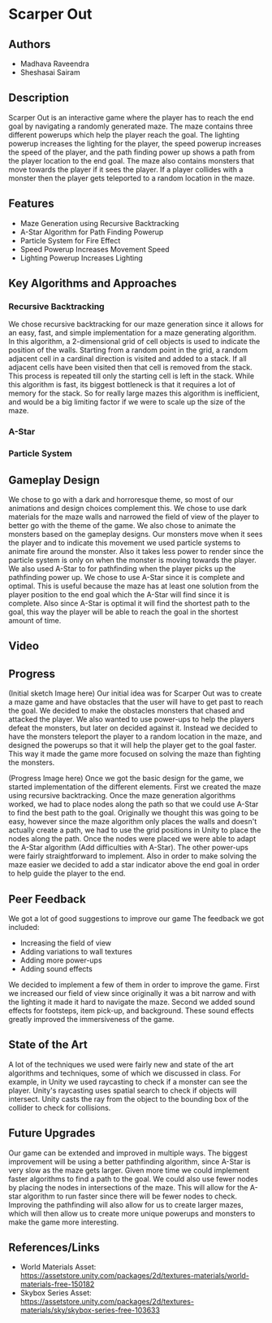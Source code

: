 # Scarper Out

## Authors

-   Madhava Raveendra
-   Sheshasai Sairam

## Description

Scarper Out is an interactive game where the player has to reach the end goal by navigating a randomly generated maze. The maze contains three different powerups which help the player reach the goal. The lighting powerup increases the lighting for the player, the speed powerup increases the speed of the player, and the path finding power up shows a path from the player location to the end goal. The maze also contains monsters that move towards the player if it sees the player. If a player collides with a monster then the player gets teleported to a random location in the maze.

## Features

-   Maze Generation using Recursive Backtracking <br />
-   A-Star Algorithm for Path Finding Powerup <br />
-   Particle System for Fire Effect <br />
-   Speed Powerup Increases Movement Speed <br />
-   Lighting Powerup Increases Lighting <br />

## Key Algorithms and Approaches

### Recursive Backtracking

We chose recursive backtracking for our maze generation since it allows for an easy, fast, and simple implementation for a maze generating algorithm. In this algorithm, a 2-dimensional grid of cell objects is used to indicate the position of the walls. Starting from a random point in the grid, a random adjacent cell in a cardinal direction is visited and added to a stack. If all adjacent cells have been visited then that cell is removed from the stack. This process is repeated till only the starting cell is left in the stack. While this algorithm is fast, its biggest bottleneck is that it requires a lot of memory for the stack. So for really large mazes this algorithm is inefficient, and would be a big limiting factor if we were to scale up the size of the maze.

### A-Star

### Particle System

## Gameplay Design

We chose to go with a dark and horroresque theme, so most of our animations and design choices complement this. We chose to use dark materials for the maze walls and narrowed the field of view of the player to better go with the theme of the game. We also chose to animate the monsters based on the gameplay designs. Our monsters move when it sees the player and to indicate this movement we used particle systems to animate fire around the monster. Also it takes less power to render since the particle system is only on when the monster is moving towards the player. We also used A-Star to for pathfinding when the player picks up the pathfinding power up. We chose to use A-Star since it is complete and optimal. This is useful because the maze has at least one solution from the player position to the end goal which the A-Star will find since it is complete. Also since A-Star is optimal it will find the shortest path to the goal, this way the player will be able to reach the goal in the shortest amount of time.


## Video

## Progress

(Initial sketch Image here)
Our initial idea was for Scarper Out was to create a maze game and have obstacles that the user will have to get past to reach the goal. We decided to make the obstacles monsters that chased and attacked the player. We also wanted to use power-ups to help the players defeat the monsters, but later on decided against it. Instead we decided to have the monsters teleport the player to a random location in the maze, and designed the powerups so that it will help the player get to the goal faster. This way it made the game more focused on solving the maze than fighting the monsters. 

(Progress Image here)
Once we got the basic design for the game, we started implementation of the different elements. First we created the maze using recursive backtracking. Once the maze generation algorithms worked, we had to place nodes along the path so that we could use A-Star to find the best path to the goal. Originally we thought this was going to be easy, however since the maze algorithm only places the walls and doesn't actually create a path, we had to use the grid positions in Unity to place the nodes along the path. Once the nodes were placed we were able to adapt the A-Star algorithm (Add difficulties with A-Star). The other power-ups were fairly straightforward to implement. Also in order to make solving the maze easier we decided to add a star indicator above the end goal in order to help guide the player to the end.

## Peer Feedback

We got a lot of good suggestions to improve our game The feedback we got included:
-   Increasing the field of view
-   Adding variations to wall textures
-   Adding more power-ups
-   Adding sound effects

We decided to implement a few of them in order to improve the game. First we increased our field of view since originally it was a bit narrow and with the lighting it made it hard to navigate the maze. Second we added sound effects for footsteps, item pick-up, and background. These sound effects greatly improved the immersiveness of the game.

## State of the Art

A lot of the techniques we used were fairly new and state of the art algorithms and techniques, some of which we discussed in class. For example, in Unity we used raycasting to check if a monster can see the player. Unity's raycasting uses spatial search to check if objects will intersect. Unity casts the ray from the object to the bounding box of the collider to check for collisions.  

## Future Upgrades

Our game can be extended and improved in multiple ways. The biggest improvement will be using a better pathfinding algorithm, since A-Star is very slow as the maze gets larger. Given more time we could implement faster algorithms to find a path to the goal. We could also use fewer nodes by placing the nodes in intersections of the maze. This will allow for the A-star algorithm to run faster since there will be fewer nodes to check. Improving the pathfinding will also allow for us to create larger mazes, which will then allow us to create more unique powerups and monsters to make the game more interesting. 




## References/Links

-   World Materials Asset: https://assetstore.unity.com/packages/2d/textures-materials/world-materials-free-150182
-   Skybox Series Asset: https://assetstore.unity.com/packages/2d/textures-materials/sky/skybox-series-free-103633

